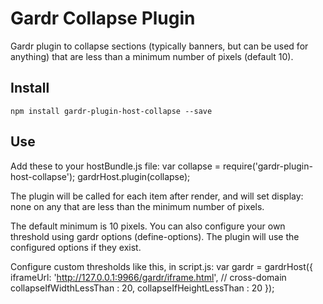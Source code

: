 # Gardr Collapse Plugin

Gardr plugin to collapse sections (typically banners, but can be used for anything) that are less than a minimum number of pixels (default 10).

## Install

    npm install gardr-plugin-host-collapse --save

## Use
Add these to your hostBundle.js file:
	var collapse = require('gardr-plugin-host-collapse');
	gardrHost.plugin(collapse);
   	
The plugin will be called for each item after render, and will set display: none on any that are less than the minimum number of pixels.

The default minimum is 10 pixels. You can also configure your own threshold using gardr options (define-options). The plugin will use the configured options if they exist.

Configure custom thresholds like this, in script.js:
	var gardr = gardrHost({
	    iframeUrl: 'http://127.0.0.1:9966/gardr/iframe.html', // cross-domain
	    collapseIfWidthLessThan  : 20,
	    collapseIfHeightLessThan : 20
	});